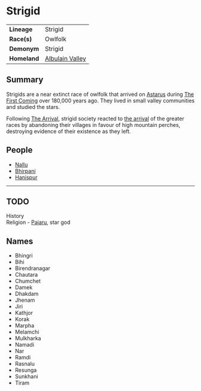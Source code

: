 # Strigid

|||
| --- | --- |
| **Lineage** | Strigid | lineage.1
| **Race(s)** | Owlfolk |
| **Demonym** | Strigid |
| **Homeland** | [Albulain Valley](../places/plains-valleys/albulain-valley.md) |

## Summary

Strigids are a near extinct race of owlfolk that arrived on [Astarus](../planes/astarus.md) during [The First Coming](../history/events/the-first-coming.md) over 180,000 years ago. They lived in small valley communities and studied the stars.

Following [The Arrival](../history/events/the-third-coming.md), strigid society reacted to [the arrival](../history/events/the-third-coming.md) of the greater races by abandoning their villages in favour of high mountain perches, destroying evidence of their existence as they left.

## People

- [Nallu](../characters/nallu.md)
- [Bhirpani](../characters/bhirpani.md)
- [Hanispur](../characters/hanispur.md)

---

## TODO

History  
Religion - [Pajaru](../gods/deities/kaldoon.md), star god

## Names

- Bhingri
- Bihi
- Birendranagar
- Chautara
- Chumchet
- Damek
- Dhakdam
- Jhenam
- Jiri
- Kathjor
- Korak
- Marpha
- Melamchi
- Mulkharka
- Namadi
- Nar
- Ramdi
- Rasnalu
- Resunga
- Sunkhani
- Tiram
